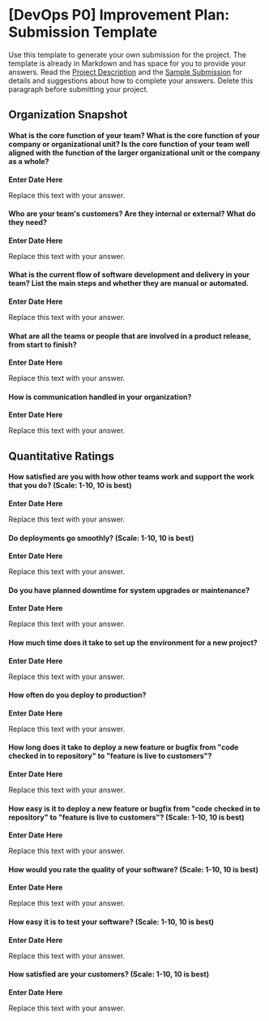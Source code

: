 # [DevOps P0] Improvement Plan: Submission Template

Use this template to generate your own submission for the project. The template is already in Markdown and has space for you to provide your answers. Read the [Project Description](P0_Improvement_Plan.md) and the [Sample Submission](P0_Sample_Submission.md) for details and suggestions about how to complete your answers. Delete this paragraph before submitting your project. 

## Organization Snapshot

#### What is the core function of your team? What is the core function of your company or organizational unit? Is the core function of your team well aligned with the function of the larger organizational unit or the company as a whole?

**Enter Date Here** 

Replace this text with your answer. 

#### Who are your team's customers? Are they internal or external? What do they need?

**Enter Date Here** 

Replace this text with your answer. 

#### What is the current flow of software development and delivery in your team? List the main steps and whether they are manual or automated. 

**Enter Date Here** 

Replace this text with your answer. 

#### What are all the teams or people that are involved in a product release, from start to finish? 

**Enter Date Here** 

Replace this text with your answer. 

#### How is communication handled in your organization? 

**Enter Date Here** 

Replace this text with your answer. 

## Quantitative Ratings

#### How satisfied are you with how other teams work and support the work that you do? (Scale: 1-10, 10 is best)

**Enter Date Here** 

Replace this text with your answer. 

#### Do deployments go smoothly? (Scale: 1-10, 10 is best)

**Enter Date Here** 

Replace this text with your answer. 

#### Do you have planned downtime for system upgrades or maintenance? 

**Enter Date Here** 

Replace this text with your answer. 

#### How much time does it take to set up the environment for a new project? 

**Enter Date Here** 

Replace this text with your answer. 

#### How often do you deploy to production? 

**Enter Date Here** 

Replace this text with your answer. 

#### How long does it take to deploy a new feature or bugfix from "code checked in to repository" to "feature is live to customers"? 

**Enter Date Here** 

Replace this text with your answer. 

#### How easy is it to deploy a new feature or bugfix from "code checked in to repository" to "feature is live to customers"? (Scale: 1-10, 10 is best)

**Enter Date Here** 

Replace this text with your answer. 

#### How would you rate the quality of your software? (Scale: 1-10, 10 is best)

**Enter Date Here** 

Replace this text with your answer. 

#### How easy it is to test your software? (Scale: 1-10, 10 is best)

**Enter Date Here** 

Replace this text with your answer. 

#### How satisfied are your customers? (Scale: 1-10, 10 is best) 

**Enter Date Here** 

Replace this text with your answer. 
